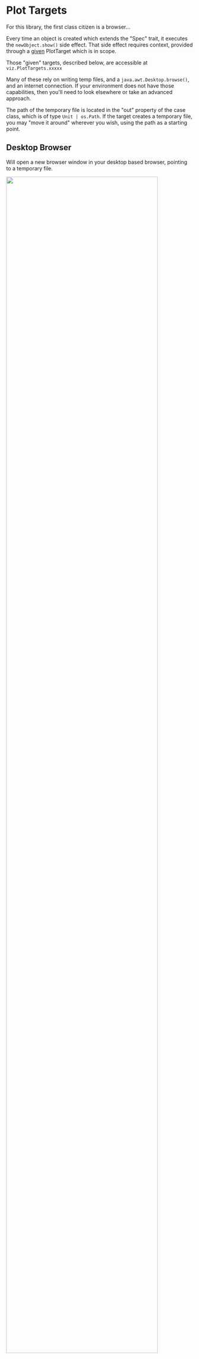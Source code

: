 # Plot Targets
For this library, the first class citizen is a browser... 

Every time an object is created which extends the "Spec" trait, it executes the ```newObject.show()``` side effect. That side effect requires context, provided through a [given](https://dotty.epfl.ch/docs/reference/contextual/givens.html) PlotTarget which is in scope. 

Those "given" targets, described below, are accessible at ```viz.PlotTargets.xxxxx```


Many of these rely on writing temp files, and a ```java.awt.Desktop.browse()```, and an internet connection. If your environment does not have those capabilities, then you'll need to look elsewhere or take an advanced approach.


The path of the temporary file is located in the "out" property of the case class, which is of type ```Unit | os.Path```. If the target creates a temporary file, you may "move it around" wherever you wish, using the path as a starting point.

## Desktop Browser
Will open a new browser window in your desktop based browser, pointing to a temporary file. 

<img src="../assets/dedav_intro.gif" width=90% height=90% />


```scala mdoc:invisible
import viz.PlotTargets.doNothing
import viz.extensions.*
```
```scala 
import viz.PlotTargets.desktopBrowser
import viz.extensions.*
```
```scala
List(("A",5),("B",8),("C",-1)).plotBarChart(List())
```
```scala mdoc:vegaspec:desktopBrowser
List(("A",5),("B",8),("C",-1)).plotBarChart(List())
```
```scala mdoc:js:invisible
viz.doc.showJsDocs("desktopBrowser", node, 0 )
```
### How it works
The library writes a (temporary) file, assuming that

    java.io.File.createTempFile() 

Is available. That temporary file assumes that you have an internet connection, and can resolve 

    <script src="https://cdn.jsdelivr.net/npm/vega-embed@5"></script>
    <script src="https://cdn.jsdelivr.net/npm/vega@5"></script>
    <script src="https://cdn.jsdelivr.net/npm/vega-lite@5"></script>

Finally, we assume the existence of a 

    java.awt.Desktop

Which has a browser available... 

    java.awt.Desktop.browse()

And we browse to the temporary file created in step one. On some linux distributions, this may not work. Consider using the websocket target instead.

## Websocket

This given will start a webserver which listens on a random port to incoming http requests and updates the plot in your browser.

<img src="../assets/websockets2.gif" width=90% height=90% />

```scala
import viz.PlotTargets.websockets
import viz.extensions.*
```

```scala
List(("A",5),("B",8),("C",-1)).plotBarChart(List())
```

## [Almond](https://www.almond.sh)

<img src="../assets/almond.gif" width=90% height=90% />

Feeds a jupyter computing instance the correct MIME type and the JSON spec, to display the plot in the Jupyter notebook (or VSCode notebook!) environment.

<strong> GOTCHA : Right now, the current stable release for almond is scala 2.13.4. Dedav works with scala 3. So if you want this to work you'll currently need to roll your own almond kernel from source... Because you're extreme :-). 

Also, the extension methods currently use athe ```viz.Utils.fillDiv``` method, which is not compatible with the way Jupyter sizes charts. So don't use those right now. 
</strong>

As scala 3 matures and moves through the ecosystem, I expect this to work smoothly. 

```scala
import viz.PlotTargets.almond
```
```scala
viz.vega.plots.BarChart(
   List(        
        spec => spec("title") = "Got Viz?", 
        spec => {spec("height") = 200; spec("width") = 200}
    )
)
```

## VSCode 
Use the almond target and a notebook... 

## Gitpod

Gitpod support is kind of brittle and needs a little config. By default, dedav will attempt to contact port 48485 of a webserver it starts in the pod. It will detect the pod address through the gitpod [environment variables](https://www.gitpod.io/docs/environment-variables). 

You may change the port number, by setting the environment variable ```DEDAV_POD_PORT```. If it is not set, it's default port is 48485.

The port number, you will need to set in the configuration of your gitpod project. In your .gitpod.yml

```
ports:
  - port: 48485
    onOpen: open-browser
    visibility: public
```
48485 is if you do not require a custom port. In your repl, try... 

```scala
import viz.PlotTargets.gitpod
import viz.extensions.*

List(("A",5),("B",8),("C",-1)).plotBarChart(List())
List(("A",5),("B",8),("C",-1)).plotBarChart(List())
```

The duplicates command is deliberate. The first request will be ignored - it starts the webserver behind the scenes. Unfortunately, I can't find a way to wait for that process to finish, and then send the request - gitpod appears to wait to open up the ports, until the command has finished executing. I am outsmarted... 

The second request however... should work... 
<img src="../assets/gitpod_fast.gif" width=90% height=90% />

## Do Nothing
```scala
import viz.PlotTargets.doNothing
import viz.extensions.*

List(("A",5),("B",8),("C",-1)).plotBarChart(List())
```
To no ones surprise, does nothing! The implementation simply executes unit ```()```. I regret the CPU cycles :-). 

## printlnTarget

Formats and prints the final JSON spec to the console. 

```scala mdoc:reset
import viz.PlotTargets.printlnTarget
import viz.extensions.*

List(("A",5),("B",8),("C",-1)).plotBarChart(List())
```

## Vega CLI outputs
The [vega CLI](https://vega.github.io/vega/usage/#cli) allows you to output pictures to (non interactive) SVG, PNG, and PDF formats. 

This library _does not_ magically set vega cli up for you. It _assumes_ that you have sucessfully done that yourself - i.e. probably you need node.js and have successfully run ```npm install -g vega-cli```... and tested that worked. 

Assuming we're plotting 

```scala
(1 to 10).plotBarChart()
```

### PNG
```scala
import viz.PlotTargets.pdf
```
![as png](../assets/plot-10805531892109353827.png)

### PDF
```scala
$import viz.PlotTargets.pdf
````
Markdown can't display this... but it works I promise.
### SVG
```scala
import viz.PlotTargets.svg
````
![as svg](../assets/plot-15502123500232012865.svg)
